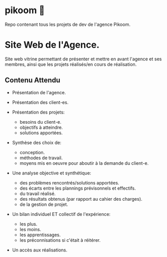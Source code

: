 # pikoom :cactus:
Repo contenant tous les projets de dev de l'agence Pikoom.

# Site Web de l'Agence.

Site web vitrine permettant de présenter et mettre en avant l'agence et ses
membres, ainsi que les projets réalisés/en cours de réalisation.

## Contenu Attendu

- Présentation de l'agence.

- Présentation des client-es.

- Présentation des projets:
  - besoins du client-e.
  - objectifs à atteindre.
  - solutions apportées.

- Synthèse des choix de:
  - conception.
  - méthodes de travail.
  - moyens mis en oeuvre pour aboutir à la demande du client-e.

- Une analyse objective et synthétique:
  - des problèmes rencontrés/solutions apportées.
  - des écarts entre les plannings prévisonnels et effectifs.
  - du travail réalisé.
  - des résultats obtenus (par rapport au cahier des charges).
  - de la gestion de projet.

- Un bilan individuel ET collectif de l'expérience:
  - les plus.
  - les moins.
  - les apprentissages.
  - les préconnisations si c'était à réitérer.

- Un accès aux réalisations.


<!-- ts=4 -->
